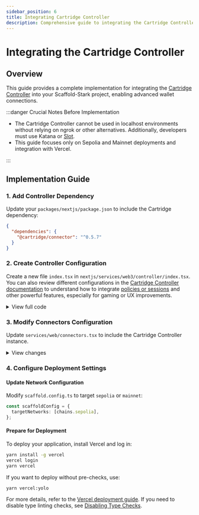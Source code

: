 ```yaml
---
sidebar_position: 6
title: Integrating Cartridge Controller
description: Comprehensive guide to integrating the Cartridge Controller in Scaffold-Stark
---
```


# Integrating the Cartridge Controller

## Overview

This guide provides a complete implementation for integrating the [Cartridge Controller](https://docs.cartridge.gg/controller/overview) into your Scaffold-Stark project, enabling advanced wallet connections.

:::danger Crucial Notes Before Implementation

- The Cartridge Controller cannot be used in localhost environments without relying on ngrok or other alternatives. Additionally, developers must use Katana or [Slot](https://docs.cartridge.gg/slot/getting-started).
- This guide focuses only on Sepolia and Mainnet deployments and integration with Vercel.

:::

## Implementation Guide

### 1. Add Controller Dependency

Update your `packages/nextjs/package.json` to include the Cartridge dependency:

```json title="nextjs/package.json"
{
  "dependencies": {
    "@cartridge/connector": "^0.5.7"
  }
}
```

### 2. Create Controller Configuration

Create a new file `index.tsx` in `nextjs/services/web3/controller/index.tsx`. You can also review different configurations in the [Cartridge Controller documentation](https://docs.cartridge.gg/controller/overview) to understand how to integrate [policies or sessions](https://docs.cartridge.gg/controller/sessions) and other powerful features, especially for gaming or UX improvements.

<details>
<summary>View full code</summary>

```tsx title="utils/scaffold-stark/controller.tsx"
"use client";

import { Chain } from "@starknet-react/chains";
import { jsonRpcProvider, publicProvider, starknetChainId, InjectedConnector } from "@starknet-react/core";
import ControllerConnector from "@cartridge/connector/controller";
import { constants } from "starknet";
import scaffoldConfig from "~~/scaffold.config";
import { SessionPolicies } from "@cartridge/controller";

// Standard contract addresses
export const ETH_CONTRACT_ADDRESS = "0x049d36570d4e46f48e99674bd3fcc84644ddd6b96f7c741b1562b82f9e004dc7";
export const STRK_CONTRACT_ADDRESS = "0x04718f5a0Fc34cC1AF16A1cdee98fFB20C31f5cD61D6Ab07201858f4287c938D";

// Function to check for devnet networks
const containsDevnet = (networks: readonly Chain[]) => {
  return networks.some(it => it.network === "devnet");
};

// Function to get rpcProviderUrl, using your environment variables
// environment variables here need to be uncommented, depending on the network the user wants activated
const getRpcUrl = (networkName: string): string => {
  const devnetRpcUrl = process.env.NEXT_PUBLIC_DEVNET_PROVIDER_URL;
  const sepoliaRpcUrl = process.env.NEXT_PUBLIC_SEPOLIA_PROVIDER_URL;
  const mainnetRpcUrl = process.env.NEXT_PUBLIC_MAINNET_PROVIDER_URL;
  const fallBack = process.env.NEXT_PUBLIC_PROVIDER_URL;

  let rpcUrl = "";

  switch (networkName) {
    case "devnet":
      rpcUrl = devnetRpcUrl || fallBack || "";
      break;
    case "sepolia":
      rpcUrl = sepoliaRpcUrl || fallBack || "";
      break;
    case "mainnet":
      rpcUrl = mainnetRpcUrl || fallBack || "";
      break;
    default:
      rpcUrl = "";
      break;
  }

  return rpcUrl;
};

const currentNetwork = scaffoldConfig.targetNetworks[0];
const currentNetworkName = currentNetwork.network;

// Provider configuration based on Scaffold settings
export const getProvider = () => {
  if (getRpcUrl(currentNetworkName) === "" || containsDevnet(scaffoldConfig.targetNetworks)) {
    return publicProvider();
  }

  return jsonRpcProvider({
    rpc: () => ({
      nodeUrl: getRpcUrl(currentNetworkName),
      chainId: starknetChainId(scaffoldConfig.targetNetworks[0].id),
    }),
  });
};

// Supported chains configuration
const chains = [
  {
    id: constants.StarknetChainId.SN_SEPOLIA,
    name: "Sepolia",
    rpcUrl: process.env.NEXT_PUBLIC_RPC_SEPOLIA ?? "https://api.cartridge.gg/x/starknet/sepolia",
  },
  {
    id: constants.StarknetChainId.SN_MAIN,
    name: "Mainnet",
    rpcUrl: process.env.NEXT_PUBLIC_RPC_MAINNET ?? "https://api.cartridge.gg/x/starknet/mainnet",
  },
];

// Session policies for contracts
const policies: SessionPolicies = {
  contracts: {
    [ETH_CONTRACT_ADDRESS]: {
      methods: [
        { name: "approve", entrypoint: "approve" },
        { name: "transfer", entrypoint: "transfer" },
      ],
    },
    [STRK_CONTRACT_ADDRESS]: {
      methods: [
        { name: "approve", entrypoint: "approve" },
        { name: "transfer", entrypoint: "transfer" },
      ],
    },
  },
};

// Create Cartridge Controller instance
export const controllerInstance = new ControllerConnector({
  policies,
  defaultChainId: constants.StarknetChainId.SN_SEPOLIA,
  chains: chains,
  url: process.env.NEXT_PUBLIC_KEYCHAIN_DEPLOYMENT_URL,
  profileUrl: process.env.NEXT_PUBLIC_PROFILE_DEPLOYMENT_URL,
}) as unknown as InjectedConnector;
```

</details>

### 3. Modify Connectors Configuration

Update `services/web/connectors.tsx` to include the Cartridge Controller instance.

<details>
<summary>View changes</summary>

```tsx title="nextjs/services/web/connectors.tsx"
import { controllerInstance } from "~~/services/web3/controller/index";

// Add Cartridge Controller for non-devnet networks
if (!targetNetworks.some(network => (network.network as string) === "devnet")) {
  connectors.push(controllerInstance as unknown as InjectedConnector);
}
```

</details>

### 4. Configure Deployment Settings

#### Update Network Configuration

Modify `scaffold.config.ts` to target `sepolia` or `mainnet`:

```typescript title="scaffold.config.ts"
const scaffoldConfig = {
  targetNetworks: [chains.sepolia],
};
```

#### Prepare for Deployment

To deploy your application, install Vercel and log in:

```bash
yarn install -g vercel
vercel login
yarn vercel
```

If you want to deploy without pre-checks, use:

```bash
yarn vercel:yolo
```

For more details, refer to the [Vercel deployment guide](https://scaffoldstark.com/docs/deploying/deploy-nextjs-app). If you need to disable type linting checks, see [Disabling Type Checks](https://scaffoldstark.com/docs/disable-type-linting-error-checks).
